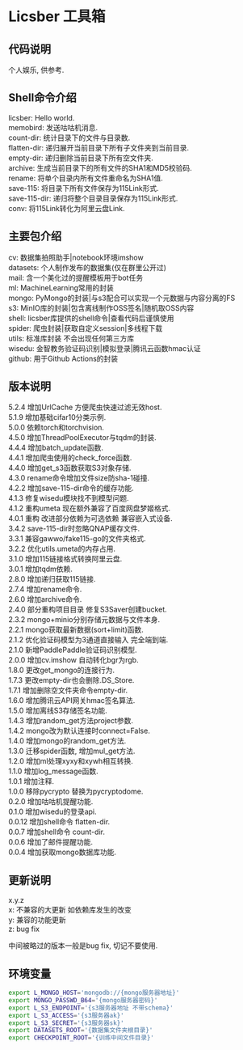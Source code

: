 # Licsber 工具箱

## 代码说明

个人娱乐, 供参考.

## Shell命令介绍

licsber: Hello world.  
memobird: 发送咕咕机消息.  
count-dir: 统计目录下的文件与目录数.  
flatten-dir: 递归展开当前目录下所有子文件夹到当前目录.  
empty-dir: 递归删除当前目录下所有空文件夹.    
archive: 生成当前目录下的所有文件的SHA1和MD5校验码.   
rename: 将单个目录内所有文件重命名为SHA1值.  
save-115: 将目录下所有文件保存为115Link形式.  
save-115-dir: 递归将整个目录目录保存为115Link形式.  
conv: 将115Link转化为阿里云盘Link.

## 主要包介绍

cv: 数据集拍照助手|notebook环境imshow  
datasets: 个人制作发布的数据集(仅在群里公开过)  
mail: 含一个美化过的提醒模板用于bot任务  
ml: MachineLearning常用的封装  
mongo: PyMongo的封装|与s3配合可以实现一个元数据与内容分离的FS  
s3: MinIO库的封装|包含离线制作OSS签名|随机取OSS内容  
shell: licsber库提供的shell命令|查看代码后谨慎使用  
spider: 爬虫封装|获取自定义session|多线程下载  
utils: 标准库封装 不会出现任何第三方库  
wisedu: 金智教务验证码识别|模拟登录|腾讯云函数hmac认证  
github: 用于Github Actions的封装

## 版本说明

5.2.4 增加UrlCache 方便爬虫快速过滤无效host.  
5.1.9 增加基础cifar10分类示例.  
5.0.0 依赖torch和torchvision.  
4.5.0 增加ThreadPoolExecutor与tqdm的封装.  
4.4.4 增加batch_update函数.  
4.4.1 增加爬虫使用的check_force函数.  
4.4.0 增加get_s3函数获取S3对象存储.  
4.3.0 rename命令增加文件size防sha-1碰撞.  
4.2.2 增加save-115-dir命令的缓存功能.  
4.1.3 修复wisedu模块找不到模型问题.  
4.1.2 重构umeta 现在额外兼容了百度网盘梦姬格式.  
4.0.1 重构 改进部分依赖为可选依赖 兼容嵌入式设备.  
3.4.2 save-115-dir时忽略QNAP缓存文件.  
3.3.1 兼容gawwo/fake115-go的文件夹格式.  
3.2.2 优化utils.umeta的内存占用.  
3.1.0 增加115链接格式转换阿里云盘.  
3.0.1 增加tqdm依赖.  
2.8.0 增加递归获取115链接.  
2.7.4 增加rename命令.  
2.6.0 增加archive命令.  
2.4.0 部分重构项目目录 修复S3Saver创建bucket.  
2.3.2 mongo+minio分别存储元数据与文件本身.  
2.2.1 mongo获取最新数据(sort+limit)函数.  
2.1.2 优化验证码模型为3通道直接输入 完全端到端.  
2.1.0 新增PaddlePaddle验证码识别模型.  
2.0.0 增加cv.imshow 自动转化bgr为rgb.  
1.8.0 更改get_mongo的连接行为.  
1.7.3 更改empty-dir也会删除.DS_Store.  
1.7.1 增加删除空文件夹命令empty-dir.   
1.6.0 增加腾讯云API网关hmac签名算法.  
1.5.0 增加离线S3存储签名功能.  
1.4.3 增加random_get方法project参数.  
1.4.2 mongo改为默认连接时connect=False.  
1.4.0 增加mongo的random_get方法.  
1.3.0 迁移spider函数, 增加mul_get方法.  
1.2.0 增加ml处理xyxy和xywh相互转换.  
1.1.0 增加log_message函数.   
1.0.1 增加注释.  
1.0.0 移除pycrypto 替换为pycryptodome.  
0.2.0 增加咕咕机提醒功能.  
0.1.0 增加wisedu的登录api.  
0.0.12 增加shell命令 flatten-dir.  
0.0.7 增加shell命令 count-dir.  
0.0.6 增加了邮件提醒功能.  
0.0.4 增加获取mongo数据库功能.

## 更新说明

x.y.z  
x: 不兼容的大更新 如依赖库发生的改变  
y: 兼容的功能更新  
z: bug fix

中间被略过的版本一般是bug fix, 切记不要使用.

## 环境变量

```bash
export L_MONGO_HOST='mongodb://{mongo服务器地址}'
export MONGO_PASSWD_B64='{mongo服务器密码}'
export L_S3_ENDPOINT='{s3服务器地址 不带schema}'
export L_S3_ACCESS='{s3服务器ak}'
export L_S3_SECRET='{s3服务器sk}'
export DATASETS_ROOT='{数据集文件夹根目录}'
export CHECKPOINT_ROOT='{训练中间文件目录}'
```
